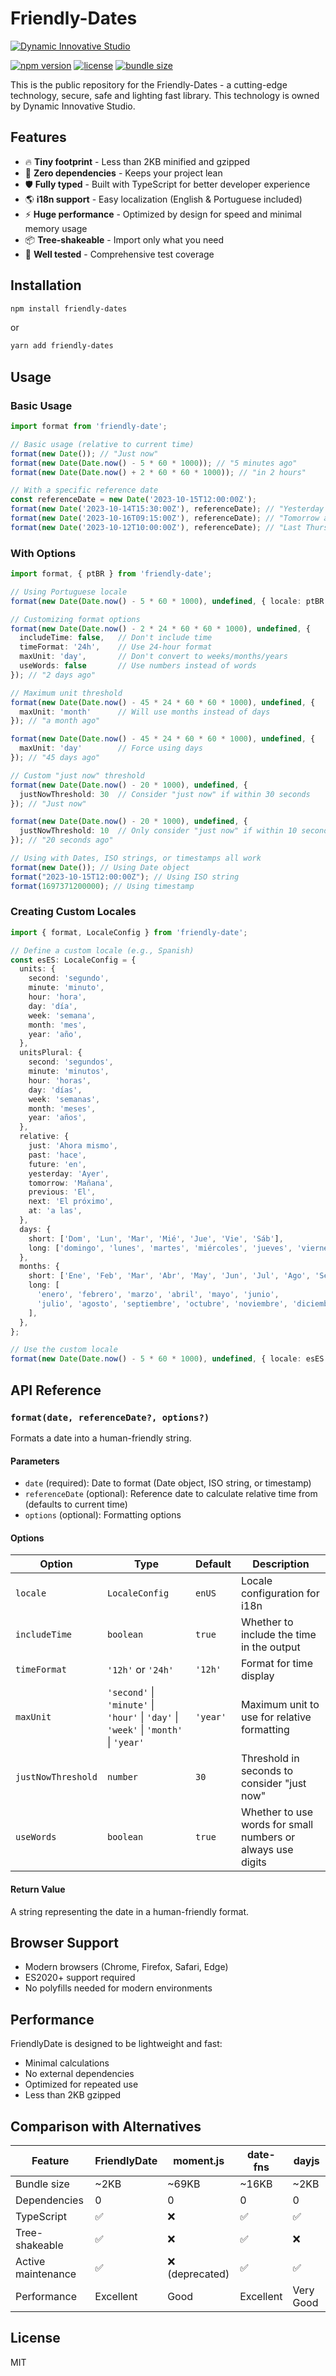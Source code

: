 # Friendly-Dates

[![Dynamic Innovative Studio](public/icons/DIS_Original_logo.png)](https://dynamic-innovative-studio.web.app)

[![npm version](https://img.shields.io/npm/v/@dynamic-innovative-studio/friendly-dates.svg)](https://www.npmjs.com/package/@dynamic-innovative-studio/friendly-dates)
[![license](https://img.shields.io/npm/l/@dynamic-innovative-studio/friendly-dates.svg)](https://github.com/Dynamic-Innovative-Studio/friendly-dates/blob/main/LICENSE)
[![bundle size](https://img.shields.io/bundlephobia/minzip/@dynamic-innovative-studio/friendly-dates)](https://bundlephobia.com/package/@dynamic-innovative-studio/friendly-dates)

This is the public repository for the Friendly-Dates - a cutting-edge technology, secure, safe and lighting fast library.
This technology is owned by Dynamic Innovative Studio.

## Features

- 🔥 **Tiny footprint** - Less than 2KB minified and gzipped
- 🚀 **Zero dependencies** - Keeps your project lean
- 🛡️ **Fully typed** - Built with TypeScript for better developer experience
- 🌎 **i18n support** - Easy localization (English & Portuguese included)
- ⚡ **Huge performance** - Optimized by design for speed and minimal memory usage
- 📦 **Tree-shakeable** - Import only what you need
- 🧪 **Well tested** - Comprehensive test coverage

## Installation

```bash
npm install friendly-dates
```

or

```bash
yarn add friendly-dates
```

## Usage

### Basic Usage

```typescript
import format from 'friendly-date';

// Basic usage (relative to current time)
format(new Date()); // "Just now"
format(new Date(Date.now() - 5 * 60 * 1000)); // "5 minutes ago"
format(new Date(Date.now() + 2 * 60 * 60 * 1000)); // "in 2 hours"

// With a specific reference date
const referenceDate = new Date('2023-10-15T12:00:00Z');
format(new Date('2023-10-14T15:30:00Z'), referenceDate); // "Yesterday at 3:30 PM"
format(new Date('2023-10-16T09:15:00Z'), referenceDate); // "Tomorrow at 9:15 AM"
format(new Date('2023-10-12T10:00:00Z'), referenceDate); // "Last Thursday at 10:00 AM"
```

### With Options

```typescript
import format, { ptBR } from 'friendly-date';

// Using Portuguese locale
format(new Date(Date.now() - 5 * 60 * 1000), undefined, { locale: ptBR }); // "5 minutos atrás"

// Customizing format options
format(new Date(Date.now() - 2 * 24 * 60 * 60 * 1000), undefined, { 
  includeTime: false,   // Don't include time
  timeFormat: '24h',    // Use 24-hour format
  maxUnit: 'day',       // Don't convert to weeks/months/years
  useWords: false       // Use numbers instead of words
}); // "2 days ago"

// Maximum unit threshold
format(new Date(Date.now() - 45 * 24 * 60 * 60 * 1000), undefined, {
  maxUnit: 'month'      // Will use months instead of days
}); // "a month ago"

format(new Date(Date.now() - 45 * 24 * 60 * 60 * 1000), undefined, {
  maxUnit: 'day'        // Force using days
}); // "45 days ago"

// Custom "just now" threshold
format(new Date(Date.now() - 20 * 1000), undefined, {
  justNowThreshold: 30  // Consider "just now" if within 30 seconds
}); // "Just now"

format(new Date(Date.now() - 20 * 1000), undefined, {
  justNowThreshold: 10  // Only consider "just now" if within 10 seconds
}); // "20 seconds ago"

// Using with Dates, ISO strings, or timestamps all work
format(new Date()); // Using Date object
format("2023-10-15T12:00:00Z"); // Using ISO string
format(1697371200000); // Using timestamp
```


### Creating Custom Locales

```typescript
import { format, LocaleConfig } from 'friendly-date';

// Define a custom locale (e.g., Spanish)
const esES: LocaleConfig = {
  units: {
    second: 'segundo',
    minute: 'minuto',
    hour: 'hora',
    day: 'día',
    week: 'semana',
    month: 'mes',
    year: 'año',
  },
  unitsPlural: {
    second: 'segundos',
    minute: 'minutos',
    hour: 'horas',
    day: 'días',
    week: 'semanas',
    month: 'meses',
    year: 'años',
  },
  relative: {
    just: 'Ahora mismo',
    past: 'hace',
    future: 'en',
    yesterday: 'Ayer',
    tomorrow: 'Mañana',
    previous: 'El',
    next: 'El próximo',
    at: 'a las',
  },
  days: {
    short: ['Dom', 'Lun', 'Mar', 'Mié', 'Jue', 'Vie', 'Sáb'],
    long: ['domingo', 'lunes', 'martes', 'miércoles', 'jueves', 'viernes', 'sábado'],
  },
  months: {
    short: ['Ene', 'Feb', 'Mar', 'Abr', 'May', 'Jun', 'Jul', 'Ago', 'Sep', 'Oct', 'Nov', 'Dic'],
    long: [
      'enero', 'febrero', 'marzo', 'abril', 'mayo', 'junio',
      'julio', 'agosto', 'septiembre', 'octubre', 'noviembre', 'diciembre'
    ],
  },
};

// Use the custom locale
format(new Date(Date.now() - 5 * 60 * 1000), undefined, { locale: esES }); // "5 minutos hace"
```

## API Reference

### `format(date, referenceDate?, options?)`

Formats a date into a human-friendly string.

#### Parameters

- `date` (required): Date to format (Date object, ISO string, or timestamp)
- `referenceDate` (optional): Reference date to calculate relative time from (defaults to current time)
- `options` (optional): Formatting options

#### Options

| Option             | Type                                                                                 | Default  | Description                                                 |
| ------------------ | ------------------------------------------------------------------------------------ | -------- | ----------------------------------------------------------- |
| `locale`           | `LocaleConfig`                                                                       | `enUS`   | Locale configuration for i18n                               |
| `includeTime`      | `boolean`                                                                            | `true`   | Whether to include the time in the output                   |
| `timeFormat`       | `'12h'` or `'24h'`                                                                   | `'12h'`  | Format for time display                                     |
| `maxUnit`          | `'second'` \| `'minute'` \| `'hour'` \| `'day'` \| `'week'` \| `'month'` \| `'year'` | `'year'` | Maximum unit to use for relative formatting                 |
| `justNowThreshold` | `number`                                                                             | `30`     | Threshold in seconds to consider "just now"                 |
| `useWords`         | `boolean`                                                                            | `true`   | Whether to use words for small numbers or always use digits |

#### Return Value

A string representing the date in a human-friendly format.

## Browser Support

- Modern browsers (Chrome, Firefox, Safari, Edge)
- ES2020+ support required
- No polyfills needed for modern environments

## Performance

FriendlyDate is designed to be lightweight and fast:

- Minimal calculations
- No external dependencies
- Optimized for repeated use
- Less than 2KB gzipped

## Comparison with Alternatives

| Feature            | FriendlyDate | moment.js      | date-fns  | dayjs     |
| ------------------ | ------------ | -------------- | --------- | --------- |
| Bundle size        | ~2KB         | ~69KB          | ~16KB     | ~2KB      |
| Dependencies       | 0            | 0              | 0         | 0         |
| TypeScript         | ✅            | ❌              | ✅         | ✅         |
| Tree-shakeable     | ✅            | ❌              | ✅         | ❌         |
| Active maintenance | ✅            | ❌ (deprecated) | ✅         | ✅         |
| Performance        | Excellent    | Good           | Excellent | Very Good |

## License

MIT
